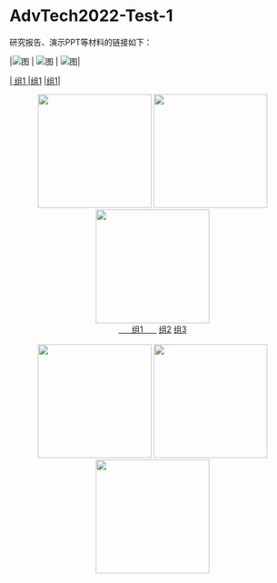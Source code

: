# AdvTech2022-Test-1

研究报告、演示PPT等材料的链接如下：


|![图](https://user-images.githubusercontent.com/88610383/218910599-cecc0c6d-5194-438b-baf6-0818f895c9f4.png)
| ![图](https://user-images.githubusercontent.com/88610383/218910599-cecc0c6d-5194-438b-baf6-0818f895c9f4.png)
| ![图](https://user-images.githubusercontent.com/88610383/218910599-cecc0c6d-5194-438b-baf6-0818f895c9f4.png)|

|[            组1             ](https://pan.baidu.com/s/19nQ3ReXU01zCd9fJac8p9A?pwd=1234)
|[组1](https://pan.baidu.com/s/19nQ3ReXU01zCd9fJac8p9A?pwd=1234)
|[组1](https://pan.baidu.com/s/19nQ3ReXU01zCd9fJac8p9A?pwd=1234)|



<div align="center" style="border:thin">
  
  <img src="https://user-images.githubusercontent.com/88610383/218910599-cecc0c6d-5194-438b-baf6-0818f895c9f4.png" height="200px" width="200px">
  <img src="https://user-images.githubusercontent.com/88610383/218910599-cecc0c6d-5194-438b-baf6-0818f895c9f4.png" height="200px"  width="200px">
  <img src="https://user-images.githubusercontent.com/88610383/218910599-cecc0c6d-5194-438b-baf6-0818f895c9f4.png" height="200px" width="200px">
  <br>
  <a href="https://pan.baidu.com/s/19nQ3ReXU01zCd9fJac8p9A?pwd=1234" width="200px">&nbsp;&nbsp;&nbsp;&nbsp;&nbsp;&nbsp;组1&nbsp;&nbsp;&nbsp;&nbsp;&nbsp;&nbsp;</a>
  <a href="https://pan.baidu.com/s/19nQ3ReXU01zCd9fJac8p9A?pwd=1234" width="200px">组2</a>
  <a href="https://pan.baidu.com/s/19nQ3ReXU01zCd9fJac8p9A?pwd=1234" width="200px">组3</a>
  <br><br>
  
  <img src="https://user-images.githubusercontent.com/88610383/218910599-cecc0c6d-5194-438b-baf6-0818f895c9f4.png" height="200px">
  <img src="https://user-images.githubusercontent.com/88610383/218910599-cecc0c6d-5194-438b-baf6-0818f895c9f4.png" height="200px">
  <img src="https://user-images.githubusercontent.com/88610383/218910599-cecc0c6d-5194-438b-baf6-0818f895c9f4.png" height="200px">
  
</div>
